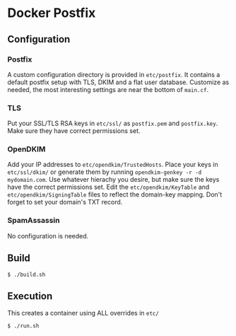 # Docker Postfix

## Configuration

### Postfix

A custom configuration directory is provided in `etc/postfix`. It contains a default postfix setup with TLS, DKIM and a flat user database. Customize as needed, the most interesting settings are near the bottom of `main.cf`.

### TLS

Put your SSL/TLS RSA keys in `etc/ssl/` as `postfix.pem` and `postfix.key`. Make sure they have correct permissions set.

### OpenDKIM

Add your IP addresses to `etc/opendkim/TrustedHosts`. Place your keys in `etc/ssl/dkim/` or generate them by running `opendkim-genkey -r -d mydomain.com`. Use whatever hierachy you desire, but make sure the keys have the correct permissions set. Edit the `etc/opendkim/KeyTable` and `etc/opendkim/SigningTable` files to reflect the domain-key mapping. Don't forget to set your domain's TXT record.

### SpamAssassin

No configuration is needed.

## Build

```
$ ./build.sh
```

## Execution

This creates a container using ALL overrides in `etc/`
```
$ ./run.sh
```
